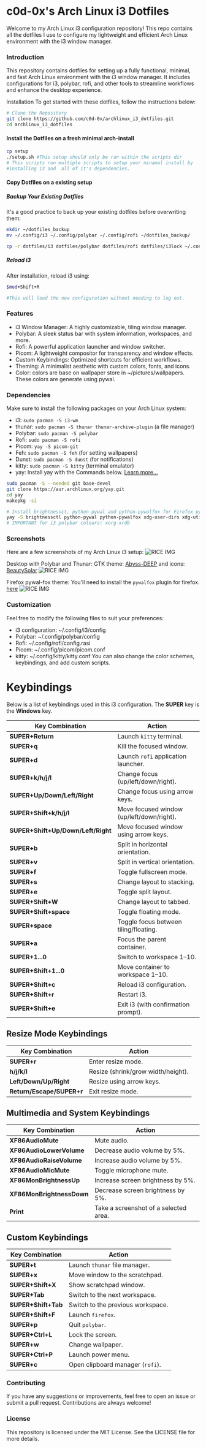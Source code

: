 <!--# Archlinux i3-Dotfiles-->
<!---->
<!--This is a collection of my I3-wm dotfiles with installation scripts.-->
<!---->
<!--<img class="fit-picture" src="./resources/Rice_img.png" alt="RICE IMG" />-->
<!---->
<!--# Installation-->
<!--These scaripts are to be ran on a fresh minimal arch-install.-->
<!--```bash-->
<!--git clone https://github.com/c0d-ox/archlinux_i3_dotfiles.git-->
<!--cd archlinux_i3_dotfiles/scripts-->
<!--./main.sh-->
<!--```-->


# c0d-0x's Arch Linux i3 Dotfiles
Welcome to my Arch Linux i3 configuration repository! This repo contains all the dotfiles I use to configure my lightweight and efficient Arch Linux environment with the i3 window manager.

### Introduction
This repository contains dotfiles for setting up a fully functional, minimal, and fast Arch Linux environment with the i3 window manager. It includes configurations for i3, polybar, rofi, and other tools to streamline workflows and enhance the desktop experience.

Installation
To get started with these dotfiles, follow the instructions below:

```bash
# Clone the Repository
git clone https://github.com/c0d-0x/archlinux_i3_dotfiles.git
cd archlinux_i3_dotfiles
```
#### Install the Dotfiles on a fresh minimal arch-install
```bash
cp setup
./setup.sh #This setup should only be ran within the scripts dir
# This scripts run multiple scripts to setup your minamal install by
#installing i3 and  all of it's dependencies. 
```


#### Copy Dotfiles on a existing setup

##### Backup Your Existing Dotfiles
It's a good practice to back up your existing dotfiles before overwriting them:

```bash
mkdir ~/dotfiles_backup
mv ~/.config/i3 ~/.config/polybar ~/.config/rofi ~/dotfiles_backup/
```

```bash
cp -r dotfiles/i3 dotfiles/polybar dotfiles/rofi dotfiles/i3lock ~/.config/
```
##### Reload i3
After installation, reload i3 using:

```bash
$mod+Shift+R

#This will load the new configuration without needing to log out.
```
### Features
+ i3 Window Manager: A highly customizable, tiling window manager.
+ Polybar: A sleek status bar with system information, workspaces, and more.
+ Rofi: A powerful application launcher and window switcher.
+ Picom: A lightweight compositor for transparency and window effects.
+ Custom Keybindings: Optimized shortcuts for efficient workflows.
+ Theming: A minimalist aesthetic with custom colors, fonts, and icons.
+ Color: colors are base on wallpaper store in ~/pictures/wallpapers. These colors are generate using pywal.

### Dependencies
Make sure to install the following packages on your Arch Linux system:

+ i3: `sudo pacman -S i3-wm`
+ thunar: `sudo pacman -S thunar thunar-archive-plugin` (a file manager)
+ Polybar: `sudo pacman -S polybar`
+ Rofi: `sudo pacman -S rofi`
+ Picom: `yay -S picom-git` 
+ Feh: `sudo pacman -S feh` (for setting wallpapers)
+ Dunst: `sudo pacman -S dunst` (for notifications)
+ kitty: `sudo pacman -S kitty` (terminal emulator)
+ yay: Install yay with the Commands below. [Learn more...](https://github.com/Jguer/yay)
```bash 
sudo pacman -S --needed git base-devel
git clone https://aur.archlinux.org/yay.git
cd yay
makepkg -si

# Install brightnessct, python-pywal and python-pywalfox for Firefox pywal themes brightness controls
yay -S brightnessctl python-pywal python-pywalfox xdg-user-dirs xdg-utils xorg-xrdb
# IMPORTANT for i3 polybar colours: xorg-xrdb

```

### Screenshots
Here are a few screenshots of my Arch Linux i3 setup:
<img class="fit-picture" src="./resources/setup-3.00.png" alt="RICE IMG" />

Desktop with Polybar and Thunar: GTK theme: [Abyss-DEEP](https://github.com/rtlewis1/GTK/tree/Abyss-Desktop) and icons: [BeautySolar](https://www.gnome-look.org/p/2037657)
<img class="fit-picture" src="./resources/setup-3.00d.png" alt="RICE IMG" />


Firefox pywal-fox theme: You'll need to install the `pywalfox` plugin for firefox. [here](https://addons.mozilla.org/en-US/firefox/addon/pywalfox/)
<img class="fit-picture" src="./resources/setup-3.00b.png" alt="RICE IMG" />


### Customization
Feel free to modify the following files to suit your preferences:

+ i3 configuration: ~/.config/i3/config
+ Polybar: ~/.config/polybar/config
+ Rofi: ~/.config/rofi/config.rasi
+ Picom: ~/.config/picom/picom.conf
+ kitty: ~/.config/kitty/kitty.conf
You can also change the color schemes, keybindings, and add custom scripts.

# Keybindings

Below is a list of keybindings used in this i3 configuration. The **SUPER** key is the **Windows** key.

| Key Combination          | Action                                      |
|--------------------------|---------------------------------------------|
| **SUPER+Return**         | Launch `kitty` terminal.                   |
| **SUPER+q**              | Kill the focused window.                   |
| **SUPER+d**              | Launch `rofi` application launcher.        |
| **SUPER+k/h/j/l**        | Change focus (up/left/down/right).         |
| **SUPER+Up/Down/Left/Right** | Change focus using arrow keys.           |
| **SUPER+Shift+k/h/j/l**  | Move focused window (up/left/down/right).  |
| **SUPER+Shift+Up/Down/Left/Right** | Move focused window using arrow keys. |
| **SUPER+b**              | Split in horizontal orientation.           |
| **SUPER+v**              | Split in vertical orientation.             |
| **SUPER+f**              | Toggle fullscreen mode.                    |
| **SUPER+s**              | Change layout to stacking.                 |
| **SUPER+e**              | Toggle split layout.                       |
| **SUPER+Shift+W**        | Change layout to tabbed.                   |
| **SUPER+Shift+space**    | Toggle floating mode.                      |
| **SUPER+space**          | Toggle focus between tiling/floating.      |
| **SUPER+a**              | Focus the parent container.                |
| **SUPER+1...0**          | Switch to workspace 1–10.                  |
| **SUPER+Shift+1...0**    | Move container to workspace 1–10.          |
| **SUPER+Shift+c**        | Reload i3 configuration.                   |
| **SUPER+Shift+r**        | Restart i3.                                |
| **SUPER+Shift+e**        | Exit i3 (with confirmation prompt).        |

## Resize Mode Keybindings
| Key Combination          | Action                                      |
|--------------------------|---------------------------------------------|
| **SUPER+r**              | Enter resize mode.                         |
| **h/j/k/l**              | Resize (shrink/grow width/height).         |
| **Left/Down/Up/Right**   | Resize using arrow keys.                   |
| **Return/Escape/SUPER+r**| Exit resize mode.                          |

## Multimedia and System Keybindings
| Key Combination          | Action                                      |
|--------------------------|---------------------------------------------|
| **XF86AudioMute**        | Mute audio.                                |
| **XF86AudioLowerVolume** | Decrease audio volume by 5%.               |
| **XF86AudioRaiseVolume** | Increase audio volume by 5%.               |
| **XF86AudioMicMute**     | Toggle microphone mute.                    |
| **XF86MonBrightnessUp**  | Increase screen brightness by 5%.          |
| **XF86MonBrightnessDown**| Decrease screen brightness by 5%.          |
| **Print**                | Take a screenshot of a selected area.      |

## Custom Keybindings
| Key Combination          | Action                                      |
|--------------------------|---------------------------------------------|
| **SUPER+t**              | Launch `thunar` file manager.              |
| **SUPER+x**              | Move window to the scratchpad.             |
| **SUPER+Shift+X**        | Show scratchpad window.                    |
| **SUPER+Tab**            | Switch to the next workspace.              |
| **SUPER+Shift+Tab**      | Switch to the previous workspace.          |
| **SUPER+Shift+F**        | Launch `firefox`.                          |
| **SUPER+p**              | Quit `polybar`.                            |
| **SUPER+Ctrl+L**         | Lock the screen.                           |
| **SUPER+w**              | Change wallpaper.                          |
| **SUPER+Ctrl+P**         | Launch power menu.                         |
| **SUPER+c**              | Open clipboard manager (`rofi`).           |


### Contributing
If you have any suggestions or improvements, feel free to open an issue or submit a pull request. Contributions are always welcome!

### License
This repository is licensed under the MIT License. See the LICENSE file for more details.
